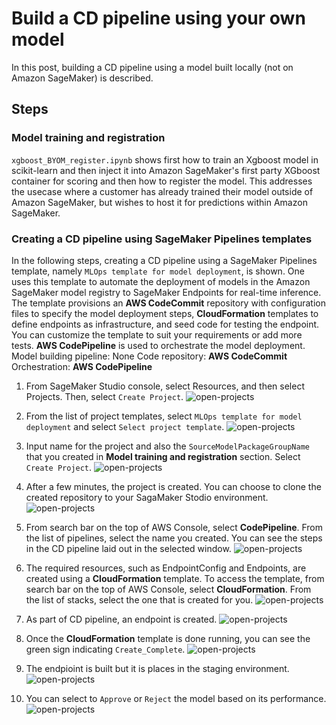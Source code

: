 # Build a CD pipeline using your own model
In this post, building a CD pipeline using a model built locally (not on Amazon SageMaker) is described.

## Steps
### Model training and registration
`xgboost_BYOM_register.ipynb` shows first how to train an Xgboost model in scikit-learn and then inject it into Amazon SageMaker's first party XGboost container for scoring and then how to register the model. This addresses the usecase where a customer has already trained their model outside of Amazon SageMaker, but wishes to host it for predictions within Amazon SageMaker.

### Creating a CD pipeline using SageMaker Pipelines templates
In the following steps, creating a CD pipeline using a SageMaker Pipelines template, namely `MLOps template for model deployment`, is shown. One uses this template to automate the deployment of models in the Amazon SageMaker model registry to SageMaker Endpoints for real-time inference. The template provisions an __AWS CodeCommit__ repository with configuration files to specify the model deployment steps, __CloudFormation__ templates to define endpoints as infrastructure, and seed code for testing the endpoint. You can customize the template to suit your requirements or add more tests. __AWS CodePipeline__ is used to orchestrate the model deployment. Model building pipeline: None Code repository: __AWS CodeCommit__ Orchestration: __AWS CodePipeline__

1. From SageMaker Studio console, select Resources, and then select Projects. Then, select `Create Project`.
![open-projects](images/open-projects.png)

1. From the list of project templates, select `MLOps template for model deployment` and select `Select project template`.
![open-projects](images/open-deployment-template.png)

1. Input name for the project and also the `SourceModelPackageGroupName` that you created in __Model training and registration__ section. Select `Create Project`.
![open-projects](images/create-project.png)




1. After a few minutes, the project is created. You can choose to clone the created repository to your SagaMaker Stodio environment.
![open-projects](images/project-created.png)

1. From search bar on the top of AWS Console, select __CodePipeline__. From the list of pipelines, select the name you created. You can see the steps in the CD pipeline laid out in the selected window.
![open-projects](images/code-pipeline.png)


1. The required resources, such as EndpointConfig and Endpoints, are created using a __CloudFormation__ template. To access the template, from search bar on the top of AWS Console, select __CloudFormation__. From the list of stacks, select the one that is created for you.
![open-projects](images/cfn.png)

1. As part of CD pipeline, an endpoint is created.
![open-projects](images/endpoint.png)

1. Once the __CloudFormation__ template is done running, you can see the green sign indicating `Create_Complete`.
![open-projects](images/cfn-completed.png)

1. The endpioint is built but it is places in the staging environment. 
![open-projects](images/pending.png)

1. You can select to `Approve` or `Reject` the model based on its performance.
![open-projects](images/approve.png)